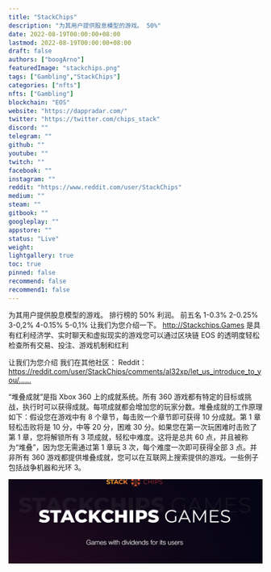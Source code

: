 ```yaml
---
title: "StackChips"
description: "为其用户提供股息模型的游戏。 50%"
date: 2022-08-19T00:00:00+08:00
lastmod: 2022-08-19T00:00:00+08:00
draft: false
authors: ["boogArno"]
featuredImage: "stackchips.png"
tags: ["Gambling","StackChips"]
categories: ["nfts"]
nfts: ["Gambling"]
blockchain: "EOS"
website: "https://dappradar.com/"
twitter: "https://twitter.com/chips_stack"
discord: ""
telegram: ""
github: ""
youtube: ""
twitch: ""
facebook: ""
instagram: ""
reddit: "https://www.reddit.com/user/StackChips"
medium: ""
steam: ""
gitbook: ""
googleplay: ""
appstore: ""
status: "Live"
weight: 
lightgallery: true
toc: true
pinned: false
recommend: false
recommend1: false
---
```

为其用户提供股息模型的游戏。 排行榜的 50% 利润。 前五名 1-0.3% 2-0.25% 3-0,2% 4-0.15% 5-0,1% 让我们为您介绍一下。
http://Stackchips.Games 是具有红利经济学、实时聊天和虚拟现实的游戏您可以通过区块链 EOS 的透明度轻松检查所有交易、投注、游戏机制和红利

让我们为您介绍
我们在其他社区：
Reddit：https://reddit.com/user/StackChips/comments/al32xp/let_us_introduce_to_you/……

“堆叠成就”是指 Xbox 360 上的成就系统。所有 360 游戏都有特定的目标或挑战，执行时可以获得成就。每项成就都会增加您的玩家分数。堆叠成就的工作原理如下：假设您在游戏中有 8 个章节，每击败一个章节即可获得 10 分成就。第 1 章轻松击败将是 10 分，中等 20 分，困难 30 分。如果您在第一次玩困难时击败了第 1 章，您将解锁所有 3 项成就，轻松中难度。这将是总共 60 点，并且被称为“堆叠”，因为您无需通过第 1 章玩 3 次，每个难度一次即可获得全部 3 点。并非所有 360 游戏都提供堆叠成就，您可以在互联网上搜索提供的游戏。一些例子包括战争机器和光环 3。

![1080x360](1080x360.jpg)